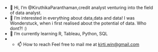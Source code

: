 - 👋 Hi, I’m @KiruthikaParanthaman,credit analyst venturing into the field of data analyst. 
- 👀 I’m interested in everything about data,data and data! I was Wonderstuck, when i first realised about the potential of data. Who dont?! :)
- 🌱 I’m currently learning R, Tableau, Python, SQL
- - 📫 How to reach Feel free to mail me at kirti.win@gmail.com

<!---
KiruthikaParanthaman/KiruthikaParanthaman is a ✨ special ✨ repository because its `README.md` (this file) appears on your GitHub profile.
You can click the Preview link to take a look at your changes.
--->
